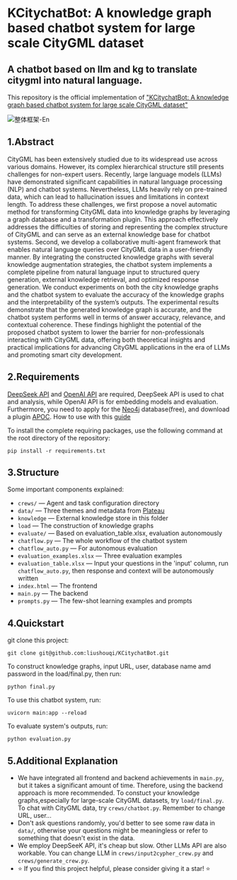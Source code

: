 # KCitychatBot: A knowledge graph based chatbot system for large scale CityGML dataset
A chatbot based on llm and kg to translate citygml into natural language.
---
This repository is the official implementation of [<u>"KCitychatBot: A knowledge graph based chatbot system for large scale CityGML dataset"</u>](https://www.csis.u-tokyo.ac.jp/3d_geoinfo_sdsc_2025/overview.html)  

![整体框架-En](https://github.com/user-attachments/assets/78b53ea9-424e-437e-94b0-a8d537d89d7c)


## 1.Abstract
CityGML has been extensively studied due to its widespread use across various domains. However, its complex hierarchical structure still presents challenges for non-expert users. Recently, large language models (LLMs) have demonstrated significant capabilities in natural language processing (NLP) and chatbot systems. Nevertheless, LLMs heavily rely on pre-trained data, which can lead to hallucination issues and limitations in context length. To address these challenges, we first propose a novel automatic method for transforming CityGML data into knowledge graphs by leveraging a graph database and a transformation plugin. This approach effectively addresses the difficulties of storing and representing the complex structure of CityGML and can serve as an external knowledge base for chatbot systems. Second, we develop a collaborative multi-agent framework that enables natural language queries over CityGML data in a user-friendly manner. By integrating the constructed knowledge graphs with several knowledge augmentation strategies, the chatbot system implements a complete pipeline from natural language input to structured query generation, external knowledge retrieval, and optimized response generation. We conduct experiments on both the city knowledge graphs and the chatbot system to evaluate the accuracy of the knowledge graphs and the interpretability of the system’s outputs. The experimental results demonstrate that the generated knowledge graph is accurate, and the chatbot system performs well in terms of answer accuracy, relevance, and contextual coherence. These findings highlight the potential of the proposed chatbot system to lower the barrier for non-professionals interacting with CityGML data, offering both theoretical insights and practical implications for advancing CityGML applications in the era of LLMs and promoting smart city development.
## 2.Requirements
[<u>DeepSeek API</u>](https://platform.deepseek.com/sign_in) and [<u>OpenAI API</u>](https://platform.openai.com/settings/organization/api-keys) are required, DeepSeek API is used to chat and analysis, while OpenAI API is for embedding models and evaluation. Furthermore, you need to apply for the [<u>Neo4j</u>](https://neo4j.com/download/) database(free), and download a plugin [<u>APOC</u>](https://github.com/neo4j/apoc). How to use with this [<u>guide</u>](https://blog.csdn.net/m0_63593482/article/details/133096869) 

To install the complete requiring packages, use the following command at the root directory of the repository:  

```
pip install -r requirements.txt
```
## 3.Structure
Some important components explained:  
- `crews/` — Agent and task configuration directory
- `data/`  — Three themes and metadata from [<u>Plateau</u>](https://www.mlit.go.jp/plateau/open-data/)  
- `knowledge` — External knowledge store in this folder  
- `load` — The construction of knowledge graphs  
- `evaluate/` — Based on   evaluation_table.xlsx, evaluation  autonomously 
- `chatflow.py` — The whole workflow of the chatbot system  
- `chatflow_auto.py` — For autonomous evaluation  
- `evaluation_examples.xlsx` — Three evaluation examples  
- `evaluation_table.xlsx` — Input your questions in the 'input' column, run `chatflow_auto.py`, then response and context will be autonomously written  
- `index.html` — The frontend  
- `main.py` — The backend
- `prompts.py` —  The few-shot learning examples and prompts
## 4.Quickstart
git clone this project:
```
git clone git@github.com:liushouqi/KCitychatBot.git
```
To construct knowledge graphs, input URL, user, database name amd password in the load/final.py, then run:
```
python final.py
```
To use this chatbot system, run:
```
uvicorn main:app --reload   
```
To evaluate system's outputs, run:
```
python evaluation.py
```
## 5.Additional Explanation
* We have integrated all frontend and backend achievements in `main.py`, but it takes a significant amount of time. Therefore, using the backend approach is more recommended. To constuct your knowledge graphs,especially for large-scale CityGML datasets, try `load/final.py`. To chat with CityGML data, try `crews/chatbot.py`. Remember to change URL, user...  
* Don't ask questions randomly, you'd better to see some raw data in `data/`, otherwise your questions might be meaningless or refer to something that doesn't exist in the data.  
* We employ DeepSeeK API, it's cheap but slow. Other LLMs API are also workable. You can change LLM in `crews/input2cypher_crew.py` and `crews/generate_crew.py`.  
* ⭐️ If you find this project helpful, please consider giving it a star! ⭐️




